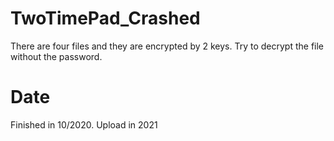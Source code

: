 # TwoTimePad_Crashed
There are four files and they are encrypted by 2 keys. Try to decrypt the file without the password.

# Date
Finished in 10/2020. Upload in 2021

